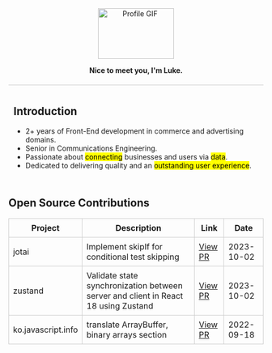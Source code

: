 <div align="center">
  <img 
    src="https://github.com/Anmol-Baranwal/Cool-GIFs-For-GitHub/assets/74038190/bea7769e-cd87-495f-ad0e-04ddfbb73091"
    width="150"
    height="100"
    alt="Profile GIF"
  />
</div>
<p align="center"><strong>Nice to meet you, I'm Luke.</strong></p>

<div style="margin-top: 20px; padding: 10px; border-top: 1px solid #ccc;">
  <h2>Introduction</h2>
  <ul>
    <li>2+ years of Front-End development in commerce and advertising domains.</li>
    <li>Senior in Communications Engineering.</li>
    <li>Passionate about <mark>connecting</mark> businesses and users via <mark>data</mark>.</li>
    <li>Dedicated to delivering quality and an <mark>outstanding user experience</mark>.</li>
  </ul>
</div>

<div style="margin-top: 20px;">
  <h2>Open Source Contributions</h2>
  <table style="width: 100%; border-collapse: collapse;">
    <thead>
      <tr>
        <th style="border: 1px solid #ccc; padding: 8px;">Project</th>
        <th style="border: 1px solid #ccc; padding: 8px;">Description</th>
        <th style="border: 1px solid #ccc; padding: 8px;">Link</th>
        <th style="border: 1px solid #ccc; padding: 8px;">Date</th>
      </tr>
    </thead>
    <tbody>
      <tr>
        <td style="border: 1px solid #ccc; padding: 8px;">jotai</td>
        <td style="border: 1px solid #ccc; padding: 8px;">Implement skipIf for conditional test skipping </td>
        <td style="border: 1px solid #ccc; padding: 8px;"><a href="https://github.com/pmndrs/jotai/pull/2161" target="_blank">View PR</a></td>
        <td style="border: 1px solid #ccc; padding: 8px;">2023-10-02</td>
      </tr>
      <tr>
        <td style="border: 1px solid #ccc; padding: 8px;">zustand</td>
        <td style="border: 1px solid #ccc; padding: 8px;">Validate state synchronization between server and client in React 18 using Zustand</td>
        <td style="border: 1px solid #ccc; padding: 8px;"><a href="https://github.com/pmndrs/zustand/pull/2088" target="_blank">View PR</a></td>
        <td style="border: 1px solid #ccc; padding: 8px;">2023-10-02</td>
      </tr>
      <tr>
        <td style="border: 1px solid #ccc; padding: 8px;">ko.javascript.info</td>
        <td style="border: 1px solid #ccc; padding: 8px;">translate ArrayBuffer, binary arrays section</td>
        <td style="border: 1px solid #ccc; padding: 8px;"><a href="https://github.com/javascript-tutorial/ko.javascript.info/pull/1550" target="_blank">View PR</a></td>
        <td style="border: 1px solid #ccc; padding: 8px;">2022-09-18</td>
      </tr>
    </tbody>
  </table>
</div>
